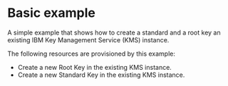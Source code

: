 # Basic example

A simple example that shows how to create a standard and a root key an existing IBM Key Management Service (KMS) instance.

The following resources are provisioned by this example:
 - Create a new Root Key in the existing KMS instance.
 - Create a new Standard Key in the existing KMS instance.

